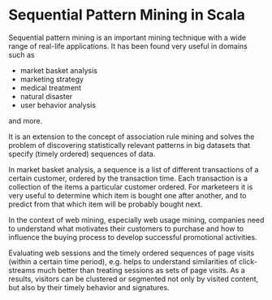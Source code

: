 # Sequential Pattern Mining in Scala

Sequential pattern mining is an important mining technique with a wide range of real-life applications.
It has been found very useful in domains such as 

* market basket analysis
* marketing strategy 
* medical treatment
* natural disaster
* user behavior analysis

and more.

It is an extension to the concept of association rule mining and solves the problem of discovering statistically 
relevant patterns in big datasets that specify (timely ordered) sequences of data.

In market basket analysis, a sequence is a list of different transactions of a certain customer, ordered by the transaction time. 
Each transaction is a collection of the items a particular customer ordered. For marketeers it is very useful to determine which 
item is bought one after another, and to predict from that which item will be probably bought next.

In the context of web mining, especially web usage mining, companies need to understand what motivates their customers to purchase 
and how to influence the buying process to develop successful promotional activities.

Evaluating web sessions and the timely ordered sequences of page visits (within a certain time period), e.g. helps to understand 
similarities of click-streams much better than treating sessions as sets of page visits. As a results, visitors can be clustered 
or segmented not only by visited content, but also by their timely behavior and signatures.

